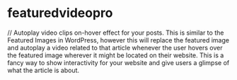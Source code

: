# featuredvideopro
// Autoplay video clips on-hover effect for your posts. This is similar to the Featured Images in WordPress, however this will replace the featured image and autoplay a video related to that article whenever the user hovers over the featured image wherever it might be located on their website. This is a fancy way to show interactivity for your website and give users a glimpse of what the article is about.
